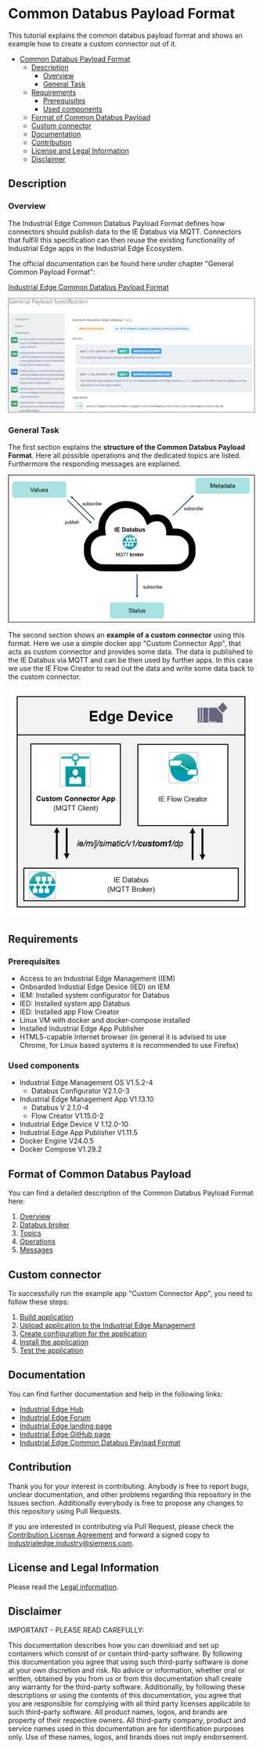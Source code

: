# Common Databus Payload Format

This tutorial explains the common databus payload format and shows an example how to create a custom connector out of it.

- [Common Databus Payload Format](#common-databus-payload-format)
  - [Description](#description)
    - [Overview](#overview)
    - [General Task](#general-task)
  - [Requirements](#requirements)
    - [Prerequisites](#prerequisites)
    - [Used components](#used-components)
  - [Format of Common Databus Payload](#format-of-common-databus-payload)
  - [Custom connector](#custom-connector)
  - [Documentation](#documentation)
  - [Contribution](#contribution)
  - [License and Legal Information](#license-and-legal-information)
  - [Disclaimer](#disclaimer)

## Description

### Overview

The Industrial Edge Common Databus Payload Format defines how connectors should publish data to the IE Databus via MQTT. Connectors that fulfill this specification can then reuse the existing functionality of Industrial Edge apps in the Industrial Edge Ecosystem.

The official documentation can be found here under chapter "General Common Payload Format":

[Industrial Edge Common Databus Payload Format](https://docs.eu1.edge.siemens.cloud/apis_and_references/apis/databus/reference/index.html)

![payload_docu](docs/graphics/overview_payload_docu.png)

### General Task

The first section explains the **structure of the Common Databus Payload Format**. Here all possible operations and the dedicated topics are listed. Furthermore the responding messages are explained.

![overview](docs/graphics/overview_payload.png)

The second section shows an **example of a custom connector** using this format. Here we use a simple docker app "Custom Connector App", that acts as custom connector and provides some data. The data is published to the IE Databus via MQTT and can be then used by further apps. In this case we use the IE Flow Creator to read out the data and write some data back to the custom connector.

![overview](docs/graphics/overview_app.png)

## Requirements

### Prerequisites

- Access to an Industrial Edge Management (IEM)
- Onboarded Industial Edge Device (IED) on IEM
- IEM: Installed system configurator for Databus
- IED: Installed system app Databus
- IED: Installed app Flow Creator
- Linux VM with docker and docker-compose installed
- Installed Industrial Edge App Publisher
- HTML5-capable Internet browser (in general it is advised to use Chrome, for Linux based systems it is recommended to use Firefox)

### Used components

- Industrial Edge Management OS V1.5.2-4
  - Databus Configurator V2.1.0-3
- Industrial Edge Management App V1.13.10
  - Databus V 2.1.0-4
  - Flow Creator V1.15.0-2
- Industrial Edge Device V 1.12.0-10
- Industrial Edge App Publisher V1.11.5
- Docker Engine V24.0.5
- Docker Compose V1.29.2

## Format of Common Databus Payload

You can find a detailed description of the Common Databus Payload Format here:

1. [Overview](/docs/payload-format/PayloadFormat.md#overview)
2. [Databus broker](/docs/payload-format/PayloadFormat.md#databus-broker)
3. [Topics](/docs/payload-format/PayloadFormat.md#topics)
4. [Operations](/docs/payload-format/PayloadFormat.md#operations)
5. [Messages](/docs/payload-format/PayloadFormat.md#messages)

## Custom connector

To successfully run the example app "Custom Connector App", you need to follow these steps:

1. [Build application](/docs/custom-connector/CustomConnector.md#build-application)
2. [Upload application to the Industrial Edge Management](/docs/custom-connector/CustomConnector.md#upload-application-to-the-industrial-edge-management)
3. [Create configuration for the application](/docs/custom-connector/CustomConnector.md#create-configuration-for-the-application)
4. [Install the application](/docs/custom-connector/CustomConnector.md#install-the-application)
5. [Test the application](/docs/custom-connector/CustomConnector.md#test-the-application)
  
## Documentation

You can find further documentation and help in the following links:

- [Industrial Edge Hub](https://iehub.eu1.edge.siemens.cloud/#/documentation)
- [Industrial Edge Forum](https://www.siemens.com/industrial-edge-forum)
- [Industrial Edge landing page](https://new.siemens.com/global/en/products/automation/topic-areas/industrial-edge/simatic-edge.html)
- [Industrial Edge GitHub page](https://github.com/industrial-edge)
- [Industrial Edge Common Databus Payload Format](https://docs.eu1.edge.siemens.cloud/apis_and_references/apis/databus/reference/index.html)

## Contribution

Thank you for your interest in contributing. Anybody is free to report bugs, unclear documentation, and other problems regarding this repository in the Issues section.
Additionally everybody is free to propose any changes to this repository using Pull Requests.

If you are interested in contributing via Pull Request, please check the [Contribution License Agreement](Siemens_CLA_1.1.pdf) and forward a signed copy to [industrialedge.industry@siemens.com](mailto:industrialedge.industry@siemens.com?subject=CLA%20Agreement%20Industrial-Edge).

## License and Legal Information

Please read the [Legal information](LICENSE.txt).

## Disclaimer

IMPORTANT - PLEASE READ CAREFULLY:

This documentation describes how you can download and set up containers which consist of or contain third-party software. By following this documentation you agree that using such third-party software is done at your own discretion and risk. No advice or information, whether oral or written, obtained by you from us or from this documentation shall create any warranty for the third-party software. Additionally, by following these descriptions or using the contents of this documentation, you agree that you are responsible for complying with all third party licenses applicable to such third-party software. All product names, logos, and brands are property of their respective owners. All third-party company, product and service names used in this documentation are for identification purposes only. Use of these names, logos, and brands does not imply endorsement.
